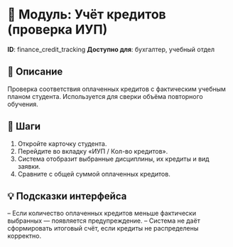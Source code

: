 # 📘 Модуль: Учёт кредитов (проверка ИУП)
**ID**: finance_credit_tracking
**Доступно для**: бухгалтер, учебный отдел

## 📝 Описание
Проверка соответствия оплаченных кредитов с фактическим учебным планом студента. Используется для сверки объёма повторного обучения.

## 🩜 Шаги
1. Откройте карточку студента.
2. Перейдите во вкладку «ИУП / Кол-во кредитов».
3. Система отобразит выбранные дисциплины, их кредиты и вид заявки.
4. Сравните с общей суммой оплаченных кредитов.

## 💡 Подсказки интерфейса
– Если количество оплаченных кредитов меньше фактически выбранных — появляется предупреждение.
– Система не даёт сформировать итоговый счёт, если кредиты не распределены корректно.
